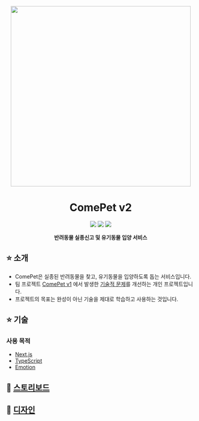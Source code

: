 <p align="middle">
  <img src="https://user-images.githubusercontent.com/81365896/162578254-b75a1d09-7ab9-4980-945c-ccd2cee77f68.png" style="width: 480px;">
</p>
<h1 align="middle">ComePet v2</h1>

<p align=center> 
  <img src="https://img.shields.io/badge/next.js-000000?style=for-the-badge&logo=next.js&logoColor=white"> 
  <img src="https://img.shields.io/badge/typescript-3178C6?style=for-the-badge&logo=typescript&logoColor=white">
  <img src="https://img.shields.io/badge/emotion-DB7093?style=for-the-badge&logo=styled-components&logoColor=white"> 
  <br />
  <p align="middle"><b>반려동물 실종신고 및 유기동물 입양 서비스</b></p>
</p>

## ⭐️ 소개

- ComePet은 실종된 반려동물을 찾고, 유기동물을 입양하도록 돕는 서비스입니다.
- 팀 프로젝트 [ComePet v1](https://github.com/sanoopark/comepet-v1) 에서 발생한 [기술적 문제](https://github.com/sanoopark/comepet-v2/wiki/v2%EC%97%90%EC%84%9C-%ED%95%B4%EA%B2%B0%ED%95%98%EB%A0%A4%EB%8A%94-%EB%AC%B8%EC%A0%9C)를 개선하는 개인 프로젝트입니다.
- 프로젝트의 목표는 완성이 아닌 기술을 제대로 학습하고 사용하는 것입니다.

## ⭐️ 기술

### 사용 목적

- [Next.js](https://github.com/sanoopark/comepet-v2/wiki/Next.js%EB%A5%BC-%EC%82%AC%EC%9A%A9%ED%95%9C-%EC%9D%B4%EC%9C%A0)
- [TypeScript](https://github.com/sanoopark/comepet-v2/wiki/TypeScript%EB%A5%BC-%EC%82%AC%EC%9A%A9%ED%95%9C-%EC%9D%B4%EC%9C%A0)
- [Emotion](https://github.com/sanoopark/comepet-v2/wiki/Emotion%EC%9D%84-%EC%82%AC%EC%9A%A9%ED%95%9C-%EC%9D%B4%EC%9C%A0)

## 🔗 [스토리보드](https://user-images.githubusercontent.com/81365896/162996156-4106c732-f4ed-4246-bb31-d8ac8c42d062.png)

## 🔗 [디자인](https://www.figma.com/file/qjfxhq6IygraPpEWgyGnnU/%EC%99%80%EC%9D%B4%EC%96%B4%ED%94%84%EB%A0%88%EC%9E%84?node-id=11%3A228)
